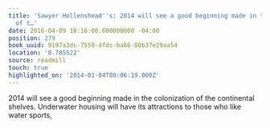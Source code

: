 ```yaml
---
title: 'Sawyer Hollenshead''s: 2014 will see a good beginning made in the colonization
  of t…'
date: 2016-04-09 18:16:00.600000000 -04:00
position: 279
book_uuid: 9197a3dc-7559-4fdc-ba86-80b37e29aa54
location: '0.785522'
source: readmill
touch: true
highlighted_on: '2014-01-04T00:06:19.000Z'
---
```


2014 will see a good beginning made in the colonization of the continental shelves. Underwater housing will have its attractions to those who like water sports,
